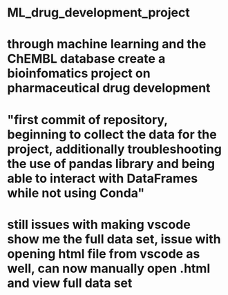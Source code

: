 # ML_drug_development_project
# through machine learning and the ChEMBL database create a bioinfomatics project on pharmaceutical drug development 
# "first commit of repository, beginning to collect the data for the project, additionally troubleshooting the use of pandas library and being able to interact with DataFrames while not using Conda"
# still issues with making vscode show me the full data set, issue with opening html file from vscode as well, can now manually open .html and view full data set